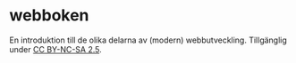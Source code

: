 webboken
========

En introduktion till de olika delarna av (modern) webbutveckling.
Tillgänglig under [CC BY-NC-SA 2.5](http://creativecommons.org/licenses/by-nc-sa/2.5/se/).
